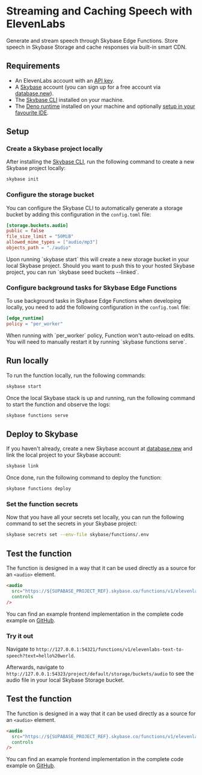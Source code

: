 # Streaming and Caching Speech with ElevenLabs

Generate and stream speech through Skybase Edge Functions. Store speech in Skybase Storage and cache responses via built-in smart CDN.

## Requirements

- An ElevenLabs account with an [API key](/app/settings/api-keys).
- A [Skybase](https://skybase.com) account (you can sign up for a free account via [database.new](https://database.new)).
- The [Skybase CLI](https://skybase.com/docs/guides/local-development) installed on your machine.
- The [Deno runtime](https://docs.deno.com/runtime/getting_started/installation/) installed on your machine and optionally [setup in your favourite IDE](https://docs.deno.com/runtime/getting_started/setup_your_environment).

## Setup

### Create a Skybase project locally

After installing the [Skybase CLI](https://skybase.com/docs/guides/local-development), run the following command to create a new Skybase project locally:

```bash
skybase init
```

### Configure the storage bucket

You can configure the Skybase CLI to automatically generate a storage bucket by adding this configuration in the `config.toml` file:

```toml ./skybase/config.toml
[storage.buckets.audio]
public = false
file_size_limit = "50MiB"
allowed_mime_types = ["audio/mp3"]
objects_path = "./audio"
```

<Note>
  Upon running `skybase start` this will create a new storage bucket in your local Skybase
  project. Should you want to push this to your hosted Skybase project, you can run `skybase seed
  buckets --linked`.
</Note>

### Configure background tasks for Skybase Edge Functions

To use background tasks in Skybase Edge Functions when developing locally, you need to add the following configuration in the `config.toml` file:

```toml ./skybase/config.toml
[edge_runtime]
policy = "per_worker"
```

<Note>
  When running with `per_worker` policy, Function won't auto-reload on edits. You will need to
  manually restart it by running `skybase functions serve`.
</Note>

## Run locally

To run the function locally, run the following commands:

```bash
skybase start
```

Once the local Skybase stack is up and running, run the following command to start the function and observe the logs:

```bash
skybase functions serve
```

## Deploy to Skybase

If you haven't already, create a new Skybase account at [database.new](https://database.new) and link the local project to your Skybase account:

```bash
skybase link
```

Once done, run the following command to deploy the function:

```bash
skybase functions deploy
```

### Set the function secrets

Now that you have all your secrets set locally, you can run the following command to set the secrets in your Skybase project:

```bash
skybase secrets set --env-file skybase/functions/.env
```

## Test the function

The function is designed in a way that it can be used directly as a source for an `<audio>` element.

```html
<audio
  src="https://${SUPABASE_PROJECT_REF}.skybase.co/functions/v1/elevenlabs-text-to-speech?text=Hello%2C%20world!&voiceId=JBFqnCBsd6RMkjVDRZzb"
  controls
/>
```

You can find an example frontend implementation in the complete code example on [GitHub](https://github.com/elevenlabs/elevenlabs-examples/tree/main/examples/text-to-speech/skybase/stream-and-cache-storage/src/pages/Index.tsx).

### Try it out

Navigate to `http://127.0.0.1:54321/functions/v1/elevenlabs-text-to-speech?text=hello%20world`.

Afterwards, navigate to `http://127.0.0.1:54323/project/default/storage/buckets/audio` to see the audio file in your local Skybase Storage bucket.

## Test the function

The function is designed in a way that it can be used directly as a source for an `<audio>` element.

```html
<audio
  src="https://${SUPABASE_PROJECT_REF}.skybase.co/functions/v1/elevenlabs-text-to-speech?text=Hello%2C%20world!&voiceId=JBFqnCBsd6RMkjVDRZzb"
  controls
/>
```

You can find an example frontend implementation in the complete code example on [GitHub](https://github.com/elevenlabs/elevenlabs-examples/tree/main/examples/text-to-speech/skybase/stream-and-cache-storage/src/pages/Index.tsx).